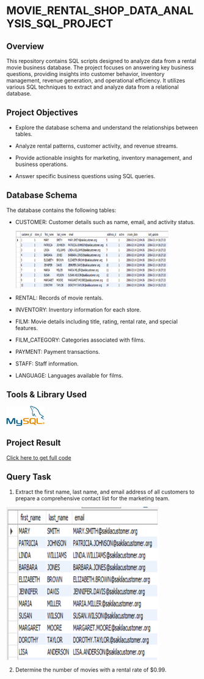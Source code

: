 # MOVIE_RENTAL_SHOP_DATA_ANALYSIS_SQL_PROJECT

## Overview

This repository contains SQL scripts designed to analyze data from a rental movie business database. The project focuses on answering key business questions, providing insights into customer behavior, inventory management, revenue generation, and operational efficiency. It utilizes various SQL techniques to extract and analyze data from a relational database.

## Project Objectives

* Explore the database schema and understand the relationships between tables.

* Analyze rental patterns, customer activity, and revenue streams.

* Provide actionable insights for marketing, inventory management, and business operations.

* Answer specific business questions using SQL queries.

## Database Schema

The database contains the following tables:

* CUSTOMER: Customer details such as name, email, and activity status.

  <img src="Code_Output/CUSTOMER TABLE.PNG" width="400" height="150"/>&nbsp;

* RENTAL: Records of movie rentals.

* INVENTORY: Inventory information for each store.

* FILM: Movie details including title, rating, rental rate, and special features.

* FILM_CATEGORY: Categories associated with films.

* PAYMENT: Payment transactions.

* STAFF: Staff information.

* LANGUAGE: Languages available for films.

 ## Tools & Library Used

  [<img src="Code_Output/Mysql_logo.png" width="100"/>](https://www.mysql.com/) &nbsp;
  
## Project Result

[Click here to get full code](https://github.com/F7-bit/MOVIE_RENTAL_SHOP_DATA_ANALYSIS_SQL_PROJECT/blob/main/CODE_MOVIE_RENTAL.sql)

## Query Task

1. Extract the first name, last name, and email address of all customers to prepare a comprehensive contact list for the marketing team.

 <img src="Code_Output/email ids.PNG" width="400" height="400"/>&nbsp;

2. Determine the number of movies with a rental rate of $0.99.

 

   




  


